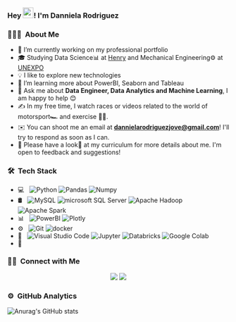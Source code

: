 ### Hey <img src = "https://github.com/TheDudeThatCode/TheDudeThatCode/blob/master/Assets/Hi.gif" width="24px">! I'm Danniela Rodriguez

<h3> 👩🏻‍💻 &nbsp;About Me </h3>

- 💼 I’m currently working on my professional portfolio
- 🎓 Studying Data Science📊 at [Henry](https://www.soyhenry.com/) and Mechanical Engineering⚙️ at [UNEXPO](https://virtualunexpo.com/)
- 💡 I like to explore new technologies 
- 🌱 I’m learning more about PowerBI, Seaborn and Tableau
- 💬 Ask me about **Data Engineer, Data Analytics and Machine Learning**, I am happy to help 😊
- ✍️ In my free time, I watch races or videos related to the world of motorsport🏎️ and exercise 🏋🏻.
- ✉️ You can shoot me an email at **dannielarodriguezjove@gmail.com**! I'll try to respond as soon as I can.
- 📄 Please have a look👀 at my curriculum for more details about me. I'm open to feedback and suggestions! 

### 🛠 &nbsp;Tech Stack 

- 💻 &nbsp;
  ![Python](https://img.shields.io/badge/-Python-05122A?style=flat&logo=python)
  ![Pandas](https://img.shields.io/badge/-Pandas-05122A?style=flat&logo=pandas)
  ![Numpy](https://img.shields.io/badge/-Numpy-05122A?style=flat&logo=numpy)
- 🛢 &nbsp;
  ![MySQL](https://img.shields.io/badge/-MySQL-05122A?style=flat&logo=mysql)
  ![microsoft SQL Server](https://img.shields.io/badge/-Microsoft%20SQL%20Server-05122A?style=flat&logo=microsoftsqlserver)
  ![Apache Hadoop](https://img.shields.io/badge/-Apache%20Hadoop-05122A?style=flat&logo=apachehadoop&logoColor=66CCFF)
  ![Apache Spark](https://img.shields.io/badge/-Apache%20Spark-05122A?style=flat&logo=apachespark)
- 📊 &nbsp;
  ![PowerBI](https://img.shields.io/badge/-Power%20BI-05122A?style=flat&logo=powerbi)
  ![Plotly](https://img.shields.io/badge/-Plotly-05122A?style=flat&logo=plotly)
- ⚙️ &nbsp;
  ![Git](https://img.shields.io/badge/-Git-05122A?style=flat&logo=git)
  ![docker](https://img.shields.io/badge/-Docker-05122A?style=flat&logo=docker)
- 🔧 &nbsp;
  ![Visual Studio Code](https://img.shields.io/badge/-Visual%20Studio%20Code-05122A?style=flat&logo=visual-studio-code&logoColor=007ACC)
  ![Jupyter](https://img.shields.io/badge/-Jupyter-05122A?style=flat&logo=jupyter)
  ![Databricks](https://img.shields.io/badge/-Databricks-05122A?style=flat&logo=databricks)
  ![Google Colab](https://img.shields.io/badge/-Google%20Colab-05122A?style=flat&logo=googlecolab)
- 🤖 &nbsp;
  

### 🤝🏻 &nbsp;Connect with Me

<p align="center">
  <a href="https://linkedin.com/in/danniela-rodriguez-jove-/"><img src="https://img.shields.io/badge/-Danniela%20Rodriguez%20Jove-0077B5?style=flat&logo=Linkedin&logoColor=white"/></a>
  <a href="mailto:dannielarodriguezjove@gmail.com"><img src="https://img.shields.io/badge/-dannielarodriguezjove@gmail.com-D14836?style=flat&logo=Gmail&logoColor=white"/></a>
</p>

### ⚙️ &nbsp;GitHub Analytics
![Anurag's GitHub stats](https://github-readme-stats.vercel.app/api?username=DanniRodrJ&show_icons=true&theme=dracula)

